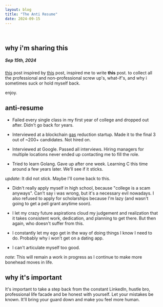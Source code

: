 ```yaml
---
layout: blog
title: "The Anti Resume"
date: 2024-09-15
---
```

  
<br/>

## why i'm sharing this
##### Sep 15th, 2024

[this](https://bones-ai.bearblog.dev/anti-resume/) post inspired by [this](https://iamyourboon.com/anti-resume/) post, inspired me to write **this** post. to collect all the professional and non-professional screw up's, what-if's, and why i sometimes suck or hold myself back.

enjoy.

## anti-resume

- Failed every single class in my first year of college and dropped out after. Didn't go back for years.

- Interviewed at a blockchain [gas](https://ethereum.org/en/gas/) reduction startup. Made it to the final 3 out of ~200+ candidates. Not hired on.

- Interviewed at Google. Passed all interviews. Hiring managers for multiple locations never ended up contacting me to fill the role.

- Tried to learn Golang. Gave up after one week. Learning C this time around a few years later. We'll see if it sticks.

*update*: It did not stick. Maybe I'll come back to this.

- Didn't really apply myself in high school, because "college is a scam anyways". Can't say i was wrong, but it's a necessary evil nowadays. I also refused to apply for scholarships because I'm lazy (and wasn't going to get a pell grant anytime soon).

- I let my crazy future aspirations cloud my judgement and realization that it takes consistent work, dedication, and planning to get there. But then again, who doesn't suffer from this.

- I constantly let my ego get in the way of doing things I know I need to do. Probably why i won't get on a dating app.

- I can't articulate myself too good.

*note*: This will remain a work in progress as I continue to make more bonehead moves in life.

## why it's important
It's important to take a step back from the constant LinkedIn, hustle bro, professional life facade and be honest with yourself. Let your mistakes be known. It'll bring your guard down and make you feel more human.
